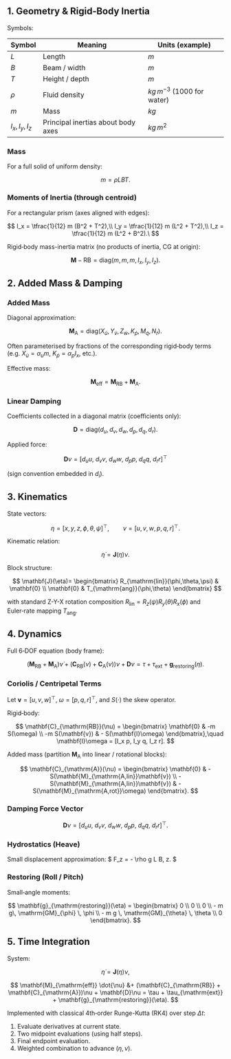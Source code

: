 ## 1. Geometry & Rigid‑Body Inertia

Symbols:

| Symbol | Meaning | Units (example) |
|--------|---------|-----------------|
| $L$ | Length | $m$ |
| $B$ | Beam / width | $m$ |
| $T$ | Height / depth | $m$ |
| $\rho$ | Fluid density | $kg\,m^{-3}$ (1000 for water) |
| $m$ | Mass | $kg$ |
| $I_x,I_y,I_z$ | Principal inertias about body axes | $kg \, m^2$ |

### Mass

For a full solid of uniform density:

$$
m = \rho L B T.
$$

### Moments of Inertia (through centroid)

For a rectangular prism (axes aligned with edges):

$$
I_x = \tfrac{1}{12} m (B^2 + T^2),\\
I_y = \tfrac{1}{12} m (L^2 + T^2),\\
I_z = \tfrac{1}{12} m (L^2 + B^2).\
$$

Rigid‑body mass-inertia matrix (no products of inertia, CG at origin):

$$
\mathbf{M}-{\mathrm{RB}} = \mathrm{diag}(m,m,m, I_x, I_y, I_z).
$$

## 2. Added Mass & Damping

### Added Mass

Diagonal approximation:

$$
\mathbf{M}_{\mathrm{A}} = \mathrm{diag}(X_{\dot u}, Y_{\dot v}, Z_{\dot w}, K_{\dot p}, M_{\dot q}, N_{\dot r}).
$$

Often parameterised by fractions of the corresponding rigid‑body terms (e.g. $X_{\dot u} = \alpha_u m$, $K_{\dot p}=\alpha_p I_x$, etc.).

Effective mass:

$$
\mathbf{M}_{\mathrm{eff}} = \mathbf{M}_{\mathrm{RB}} + \mathbf{M}_{\mathrm{A}}.
$$

### Linear Damping

Coefficients collected in a diagonal matrix (coefficients only):

$$
\mathbf{D} = \mathrm{diag}(d_u, d_v, d_w, d_p, d_q, d_r).
$$

Applied force:

$$
\mathbf{D}\nu = [d_u u,\ d_v v,\ d_w w,\ d_p p,\ d_q q,\ d_r r]^\top
$$

(sign convention embedded in $d_i$).

## 3. Kinematics

State vectors:

$$
\eta = [x, y, z, \phi, \theta, \psi]^\top, \qquad
\nu = [u, v, w, p, q, r]^\top.
$$

Kinematic relation:

$$
\dot{\eta} = \mathbf{J}(\eta)\nu.
$$

Block structure:

$$
  \mathbf{J}(\eta)=
  \begin{bmatrix}
    R_{\mathrm{lin}}(\phi,\theta,\psi) & \mathbf{0} \\
    \mathbf{0} & T_{\mathrm{ang}}(\phi,\theta)
  \end{bmatrix}
$$

with standard Z-Y-X rotation composition $R_{\mathrm{lin}} = R_z(\psi)R_y(\theta)R_x(\phi)$ and Euler‑rate mapping $T_{\mathrm{ang}}$.

## 4. Dynamics

Full 6‑DOF equation (body frame):

$$
(\mathbf{M}_{\mathrm{RB}} + \mathbf{M}_{\mathrm{A}})\dot{\nu} + (\mathbf{C}_{\mathrm{RB}}(\nu) + \mathbf{C}_{\mathrm{A}}(\nu))\nu + \mathbf{D}\nu
  = \tau + \tau_{\mathrm{ext}} + \mathbf{g}_{\mathrm{restoring}}(\eta).
$$

### Coriolis / Centripetal Terms

Let $\mathbf{v} = [u,v,w]^\top$, $\omega = [p,q,r]^\top$, and $S(\cdot)$ the skew operator.

Rigid‑body:

$$
\mathbf{C}_{\mathrm{RB}}(\nu) = \begin{bmatrix} \mathbf{0} & -m S(\omega) \\ -m S(\mathbf{v}) & - S(\mathbf{I}\omega) \end{bmatrix},\quad
\mathbf{I}\omega = [I_x p, I_y q, I_z r].
$$

Added mass (partition $\mathbf{M}_{\mathrm{A}}$ into linear / rotational blocks):

$$
\mathbf{C}_{\mathrm{A}}(\nu) = \begin{bmatrix} \mathbf{0} & - S(\mathbf{M}_{\mathrm{A,lin}}\mathbf{v}) \\ - S(\mathbf{M}_{\mathrm{A,lin}}\mathbf{v}) & - S(\mathbf{M}_{\mathrm{A,rot}}\omega) \end{bmatrix}.
$$

### Damping Force Vector

$$
\mathbf{D}\nu = [d_u u,\ d_v v,\ d_w w,\ d_p p,\ d_q q,\ d_r r]^\top.
$$

### Hydrostatics (Heave)

Small displacement approximation:
$ F_z = - \rho g L B\, z. $

### Restoring (Roll / Pitch)

Small‑angle moments:

$$
\mathbf{g}_{\mathrm{restoring}}(\eta) = \begin{bmatrix}
0 \\ 0 \\ 0 \\ - m g\, \mathrm{GM}_{\phi} \, \phi \\ - m g \, \mathrm{GM}_{\theta} \, \theta \\ 0
\end{bmatrix}.
$$

## 5. Time Integration

System:

$$
\dot{\eta} = \mathbf{J}(\eta)\nu,
$$

$$
\mathbf{M}_{\mathrm{eff}} \dot{\nu} &+ (\mathbf{C}_{\mathrm{RB}} + \mathbf{C}_{\mathrm{A}})\nu + \mathbf{D}\nu = \tau + \tau_{\mathrm{ext}} + \mathbf{g}_{\mathrm{restoring}}(\eta).
$$

Implemented with classical 4th‑order Runge-Kutta (RK4) over step $\Delta t$:

1. Evaluate derivatives at current state.
2. Two midpoint evaluations (using half steps).
3. Final endpoint evaluation.
4. Weighted combination to advance $(\eta,\nu)$.

